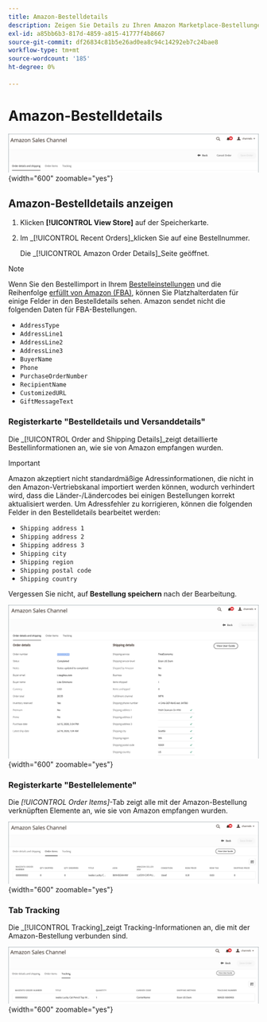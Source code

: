 ```yaml
---
title: Amazon-Bestelldetails
description: Zeigen Sie Details zu Ihren Amazon Marketplace-Bestellungen in der Adobe Commerce oder Magento Open Source Admin an.
exl-id: a85bb6b3-817d-4859-a815-41777f4b8667
source-git-commit: df26834c81b5e26ad0ea8c94c14292eb7c24bae8
workflow-type: tm+mt
source-wordcount: '185'
ht-degree: 0%

---
```


# Amazon-Bestelldetails

![Amazon-Bestelldetails](assets/amazon-order-details-header.png){width="600" zoomable="yes"}

## Amazon-Bestelldetails anzeigen

1. Klicken **[!UICONTROL View Store]** auf der Speicherkarte.

1. Im _[!UICONTROL Recent Orders]_klicken Sie auf eine Bestellnummer.

   Die _[!UICONTROL Amazon Order Details]_Seite geöffnet.

>[!NOTE]
>
>Wenn Sie den Bestellimport in Ihrem [Bestelleinstellungen](./order-settings.md) und die Reihenfolge [erfüllt von Amazon (FBA)](./fulfilled-by.md), können Sie Platzhalterdaten für einige Felder in den Bestelldetails sehen. Amazon sendet nicht die folgenden Daten für FBA-Bestellungen.
>
> - `AddressType`
> - `AddressLine1`
> - `AddressLine2`
> - `AddressLine3`
> - `BuyerName`
> - `Phone`
> - `PurchaseOrderNumber`
> - `RecipientName`
> - `CustomizedURL`
> - `GiftMessageText`


### Registerkarte &quot;Bestelldetails und Versanddetails&quot;

Die _[!UICONTROL Order and Shipping Details]_zeigt detaillierte Bestellinformationen an, wie sie von Amazon empfangen wurden.

>[!IMPORTANT]
>
>Amazon akzeptiert nicht standardmäßige Adressinformationen, die nicht in den Amazon-Vertriebskanal importiert werden können, wodurch verhindert wird, dass die Länder-/Ländercodes bei einigen Bestellungen korrekt aktualisiert werden. Um Adressfehler zu korrigieren, können die folgenden Felder in den Bestelldetails bearbeitet werden:
>
>- `Shipping address 1`
>- `Shipping address 2`
>- `Shipping address 3`
>- `Shipping city`
>- `Shipping region`
>- `Shipping postal code`
>- `Shipping country`
>
>Vergessen Sie nicht, auf **Bestellung speichern** nach der Bearbeitung.

![Bestelldetails und Versanddetails](assets/amazon-order-details.png){width="600" zoomable="yes"}

### Registerkarte &quot;Bestellelemente&quot;

Die _[!UICONTROL Order Items]_-Tab zeigt alle mit der Amazon-Bestellung verknüpften Elemente an, wie sie von Amazon empfangen wurden.

![Bestellelementdetails](assets/amazon-order-item-details.png){width="600" zoomable="yes"}

### Tab Tracking

Die _[!UICONTROL Tracking]_zeigt Tracking-Informationen an, die mit der Amazon-Bestellung verbunden sind.

![Tracking-Details](assets/amazon-order-tracking-details.png){width="600" zoomable="yes"}
